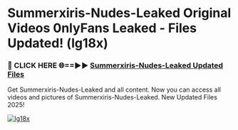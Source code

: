 # Summerxiris-Nudes-Leaked Original Videos 0nlyFans Leaked - Files Updated! (lg18x)

<h3>🔴 CLICK HERE 🌐==►► <a href="https://tinyurl.com/yc6ubb5a" rel="nofollow">Summerxiris-Nudes-Leaked Updated Files</a></h3>

Get Summerxiris-Nudes-Leaked and all content. Now you can access all videos and pictures of Summerxiris-Nudes-Leaked. New Updated Files 2025!

[![lg18x](https://i.imgur.com/7eu0CRL.gif)](https://tinyurl.com/yc6ubb5a)
